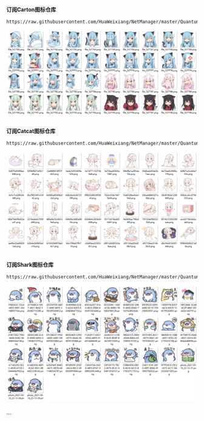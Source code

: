 **订阅Carton图标仓库**
```
https://raw.githubusercontent.com/HuaWeixiang/NetManager/master/QuantumultX/Icon/Yuanxsxs/Carton/Carton.json
```
<p align="center">
  <img src="https://raw.githubusercontent.com/HuaWeixiang/NetManager/master/QuantumultX/Icon/Yuanxsxs/Carton/Carton.png" align="center">
  <br><br>
</p>

**订阅Catcat图标仓库**
```
https://raw.githubusercontent.com/HuaWeixiang/NetManager/master/QuantumultX/Icon/Yuanxsxs/Catcat/Catcat.json
```
<p align="center">
  <img src="https://raw.githubusercontent.com/HuaWeixiang/NetManager/master/QuantumultX/Icon/Yuanxsxs/Catcat/Catcat.png" align="center">
  <br><br>
</p>

**订阅Shark图标仓库**
```
https://raw.githubusercontent.com/HuaWeixiang/NetManager/master/QuantumultX/Icon/Yuanxsxs/Shark/Shark.json
```
<p align="center">
  <img src="https://raw.githubusercontent.com/HuaWeixiang/NetManager/master/QuantumultX/Icon/Yuanxsxs/Shark/Shark.png" align="center">
  <br><br>
</p>
```
